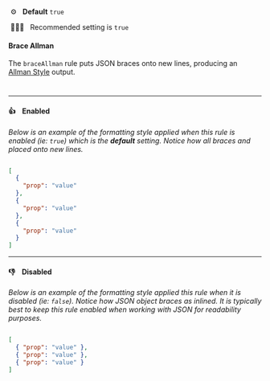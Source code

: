 &nbsp;⚙️&nbsp;&nbsp;&nbsp;**Default** `true`

&nbsp;💁🏽‍♀️&nbsp;&nbsp;&nbsp;Recommended setting is `true`

#### Brace Allman

The `braceAllman` rule puts JSON braces onto new lines, producing an [Allman Style](https://en.wikipedia.org/wiki/Indentation_style#Allman_style) output.


#

---


#### 👍 &nbsp;&nbsp; Enabled

_Below is an example of the formatting style applied when this rule is enabled (ie: `true`) which is the **default** setting. Notice how all braces and placed onto new lines._

```json

[
  {
    "prop": "value"
  },
  {
    "prop": "value"
  },
  {
    "prop": "value"
  }
]


```

---


#### 👎 &nbsp;&nbsp; Disabled

_Below is an example of the formatting style applied this rule when it is disabled (ie: `false`). Notice how JSON object braces as inlined. It is typically best to keep this rule enabled when working with JSON for readability purposes._

```json

[
  { "prop": "value" },
  { "prop": "value" },
  { "prop": "value" }
]


```


